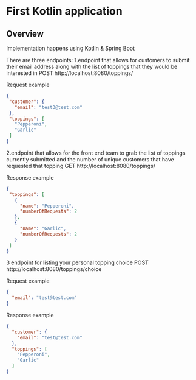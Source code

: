 # First Kotlin application

## Overview

Implementation happens using Kotlin & Spring Boot

There are three endpoints:
1.endpoint that allows for customers to submit their email address along with the list of toppings that they would be
interested in
POST http://localhost:8080/toppings/

Request example

 ```json
 {
  "customer": {
    "email": "test3@test.com"
  },
  "toppings": [
    "Pepperoni",
    "Garlic"
  ]
}
```

2.endpoint that allows for the front end team to grab the list of toppings currently submitted and the number of unique
customers that have requested that topping
GET http://localhost:8080/toppings/

Response example

 ```json
 {
  "toppings": [
    {
      "name": "Pepperoni",
      "numberOfRequests": 2
    },
    {
      "name": "Garlic",
      "numberOfRequests": 2
    }
  ]
}
```

3 endpoint for listing your personal topping choice
POST http://localhost:8080/toppings/choice

Request example

```json 
{
  "email": "test@test.com"
}
```

Response example

```json
{
  "customer": {
    "email": "test@test.com"
  },
  "toppings": [
    "Pepperoni",
    "Garlic"
  ]
}
```
